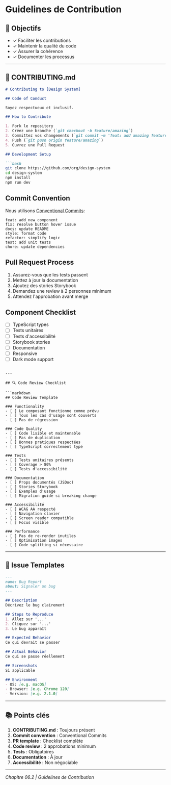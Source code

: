 # Guidelines de Contribution

## 🎯 Objectifs

- ✓ Faciliter les contributions
- ✓ Maintenir la qualité du code
- ✓ Assurer la cohérence
- ✓ Documenter les processus

---

## 📝 CONTRIBUTING.md

```markdown
# Contributing to [Design System]

## Code of Conduct

Soyez respectueux et inclusif.

## How to Contribute

1. Fork le repository
2. Créez une branche (`git checkout -b feature/amazing`)
3. Committez vos changements (`git commit -m 'feat: add amazing feature'`)
4. Push (`git push origin feature/amazing`)
5. Ouvrez une Pull Request

## Development Setup

```bash
git clone https://github.com/org/design-system
cd design-system
npm install
npm run dev
```

## Commit Convention

Nous utilisons [Conventional Commits](https://www.conventionalcommits.org/):

```
feat: add new component
fix: resolve button hover issue
docs: update README
style: format code
refactor: simplify logic
test: add unit tests
chore: update dependencies
```

## Pull Request Process

1. Assurez-vous que les tests passent
2. Mettez à jour la documentation
3. Ajoutez des stories Storybook
4. Demandez une review à 2 personnes minimum
5. Attendez l'approbation avant merge

## Component Checklist

- [ ] TypeScript types
- [ ] Tests unitaires
- [ ] Tests d'accessibilité
- [ ] Storybook stories
- [ ] Documentation
- [ ] Responsive
- [ ] Dark mode support
```

---

## 🔍 Code Review Checklist

```markdown
## Code Review Template

### Functionality
- [ ] Le composant fonctionne comme prévu
- [ ] Tous les cas d'usage sont couverts
- [ ] Pas de régression

### Code Quality
- [ ] Code lisible et maintenable
- [ ] Pas de duplication
- [ ] Bonnes pratiques respectées
- [ ] TypeScript correctement typé

### Tests
- [ ] Tests unitaires présents
- [ ] Coverage > 80%
- [ ] Tests d'accessibilité

### Documentation
- [ ] Props documentés (JSDoc)
- [ ] Stories Storybook
- [ ] Exemples d'usage
- [ ] Migration guide si breaking change

### Accessibilité
- [ ] WCAG AA respecté
- [ ] Navigation clavier
- [ ] Screen reader compatible
- [ ] Focus visible

### Performance
- [ ] Pas de re-render inutiles
- [ ] Optimisation images
- [ ] Code splitting si nécessaire
```

---

## 🎯 Issue Templates

```markdown
---
name: Bug Report
about: Signaler un bug
---

## Description
Décrivez le bug clairement

## Steps to Reproduce
1. Allez sur '...'
2. Cliquez sur '...'
3. Le bug apparaît

## Expected Behavior
Ce qui devrait se passer

## Actual Behavior
Ce qui se passe réellement

## Screenshots
Si applicable

## Environment
- OS: [e.g. macOS]
- Browser: [e.g. Chrome 120]
- Version: [e.g. 2.1.0]
```

---

## 📚 Points clés

1. **CONTRIBUTING.md** : Toujours présent
2. **Commit convention** : Conventional Commits
3. **PR template** : Checklist complète
4. **Code review** : 2 approbations minimum
5. **Tests** : Obligatoires
6. **Documentation** : À jour
7. **Accessibilité** : Non négociable

---

*Chapitre 06.2 | Guidelines de Contribution*

